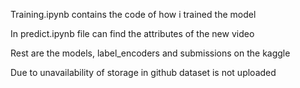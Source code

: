 Training.ipynb contains the code of how i trained the model

In predict.ipynb file can find the attributes of the new video

Rest are the models, label_encoders and submissions on the kaggle

Due to unavailability of storage in github dataset is not uploaded
